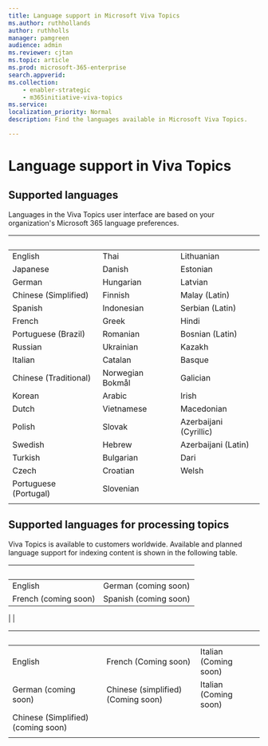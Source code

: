 ```yaml
---
title: Language support in Microsoft Viva Topics
ms.author: ruthhollands
author: ruthholls
manager: pamgreen
audience: admin
ms.reviewer: cjtan
ms.topic: article
ms.prod: microsoft-365-enterprise
search.appverid: 
ms.collection: 
    - enabler-strategic
    - m365initiative-viva-topics
ms.service: 
localization_priority: Normal
description: Find the languages available in Microsoft Viva Topics.

---
```



# Language support in Viva Topics

## Supported languages
Languages in the Viva Topics user interface are based on your organization's Microsoft 365 language preferences. 

|&nbsp;  | &nbsp; |&nbsp; |
|---|---|---|
English|Thai|Lithuanian
Japanese|Danish|Estonian
German|Hungarian|Latvian
Chinese (Simplified)|Finnish|Malay (Latin)
Spanish|Indonesian|Serbian (Latin)
French|Greek|Hindi
Portuguese (Brazil)|Romanian|Bosnian (Latin)
Russian|Ukrainian|Kazakh
Italian|Catalan|Basque
Chinese (Traditional)|Norwegian Bokmål|Galician
Korean|Arabic|Irish
Dutch|Vietnamese|Macedonian
Polish|Slovak|Azerbaijani (Cyrillic)
Swedish|Hebrew|Azerbaijani (Latin)
Turkish|Bulgarian|Dari
Czech|Croatian|Welsh
Portuguese (Portugal)|Slovenian |
| |


## Supported languages for processing topics

Viva Topics is available to customers worldwide. Available and planned language support for indexing content is shown in the following table.

|&nbsp; |&nbsp;  |
|---|---|
English|German (coming soon)|
French (coming soon)|Spanish (coming soon)|

| |



|&nbsp;  | &nbsp; |&nbsp; |
|---|---|---|
English|French (Coming soon)|Italian (Coming soon)
German (coming soon)|Chinese (simplified) (Coming soon)|Italian (Coming soon)
Chinese (Simplified) (coming soon) |
| |
